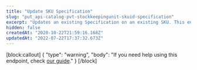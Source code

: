 ```yaml
---
title: "Update SKU Specification"
slug: "put_api-catalog-pvt-stockkeepingunit-skuid-specification"
excerpt: "Updates an existing Specification on an existing SKU. This endpoint only updates the `FieldValueId`. \r\n## Request body example\r\n\r\n```json\r\n{\r\n  \"Id\": 65,\r\n  \"SkuId\": 21,\r\n  \"FieldId\": 32,\r\n  \"FieldValueId\": 131,\r\n  \"Text\": \"Red\"\r\n}\r\n```\r\n\r\n## Response body example\r\n\r\n```json\r\n{\r\n  \"Id\": 65,\r\n  \"SkuId\": 21,\r\n  \"FieldId\": 32,\r\n  \"FieldValueId\": 131,\r\n  \"Text\": \"Red\"\r\n}\r\n```"
hidden: false
createdAt: "2020-10-22T21:59:16.168Z"
updatedAt: "2022-07-22T17:37:32.673Z"
---
```

[block:callout]
{
  "type": "warning",
  "body": "If you need help using this endpoint, check [our guide](https://developers.vtex.com/vtex-rest-api/docs/updating-sku-specifications-with-catalog-api)."
}
[/block]